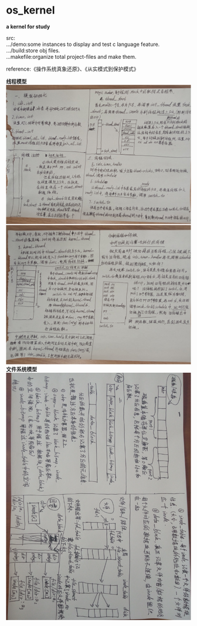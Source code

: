 # os_kernel
**a kernel for study**
  
  
src:  
.../demo:some instances to display and test c language feature.  
.../build:store obj files.  
...makefile:organize total project-files and make them. 
  
  
reference:《操作系统真象还原》、《从实模式到保护模式》

**线程模型**  
![img](./thread_model_part1.jpg)  
![img](./thread_model_part2.jpg)  
**文件系统模型**
![img](./file_system_model.jpg)
